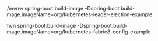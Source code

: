 ./mvnw spring-boot:build-image -Dspring-boot.build-image.imageName=org/kubernetes-leader-election-example



mvn spring-boot:build-image -Dspring-boot.build-image.imageName=org/kubernetes-fabric8-config-example
